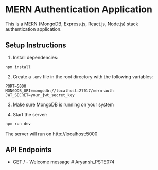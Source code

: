 # MERN Authentication Application

This is a MERN (MongoDB, Express.js, React.js, Node.js) stack authentication application.

## Setup Instructions

1. Install dependencies:
```bash
npm install
```

2. Create a `.env` file in the root directory with the following variables:
```
PORT=5000
MONGODB_URI=mongodb://localhost:27017/mern-auth
JWT_SECRET=your_jwt_secret_key
```

3. Make sure MongoDB is running on your system

4. Start the server:
```bash
npm run dev
```

The server will run on http://localhost:5000

## API Endpoints

- GET / - Welcome message # Aryansh_PSTE074
